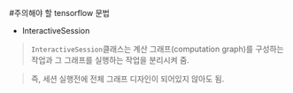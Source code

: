 #주의해야 할 tensorflow 문법

* InteractiveSession

>`InteractiveSession`클래스는  계산 그래프(computation graph)를 구성하는 작업과 그 그래프를 실행하는 작업을 분리시켜 줌.

> 즉, 세션 실행전에 전체 그래프 디자인이 되어있지 않아도 됨.


